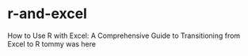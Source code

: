 # r-and-excel
How to Use R with Excel: A Comprehensive Guide to Transitioning from Excel to R
tommy was here
